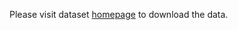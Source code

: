 Please visit dataset [homepage](https://www.kaggle.com/datasets/pranav10000/chequedetection) to download the data. 
